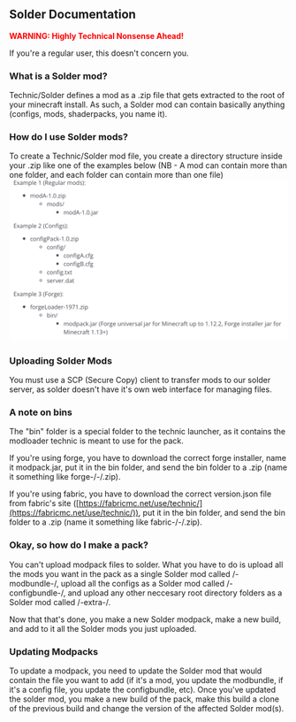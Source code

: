 ## Solder Documentation

<span style="color:red">**WARNING: Highly Technical Nonsense Ahead!**</span>

If you're a regular user, this doesn't concern you.

### What is a Solder mod?

Technic/Solder defines a mod as a .zip file that gets extracted to the root of your minecraft install. 
As such, a Solder mod can contain basically anything (configs, mods, shaderpacks, you name it).

### How do I use Solder mods?

To create a Technic/Solder mod file, you create a directory structure inside your .zip like one of the examples below (NB - A mod can contain more than one folder, and each folder can contain more than one file)
![Mod Package Structure](/assets/technic-mod-package-structure.png)

### Uploading Solder Mods

You must use a SCP (Secure Copy) client to transfer mods to our solder server, as solder doesn't have it's own web interface for managing files.

### A note on bins

The "bin" folder is a special folder to the technic launcher, as it contains the modloader technic is meant to use for the pack. 

If you're using forge, you have to download the correct forge installer, name it modpack.jar, put it in the bin folder, and send the bin folder to a .zip (name it something like forge-/<mc version no dots/>-/<forge version with dots/>.zip).

If you're using fabric, you have to download the correct version.json file from fabric's site ([https://fabricmc.net/use/technic/](https://fabricmc.net/use/technic/)), put it in the bin folder, and send the bin folder to a .zip (name it something like fabric-/<mc version no dots/>-/<fabric version with dots/>.zip).
  
### Okay, so how do I make a pack?

You can't upload modpack files to solder. What you have to do is upload all the mods you want in the pack as a single Solder mod called /<modpack name/>-modbundle-/<modpack version/>, 
upload all the configs as a Solder mod called /<modpack name/>-configbundle-/<modpack version/>, 
and upload any other neccesary root directory folders as a Solder mod called /<modpack name/>-extra-/<modpack version/>.

Now that that's done, you make a new Solder modpack, make a new build, and add to it all the Solder mods you just uploaded.

### Updating Modpacks

To update a modpack, you need to update the Solder mod that would contain the file you want to add (if it's a mod, you update the modbundle, if it's a config file, you update the configbundle, etc).
Once you've updated the solder mod, you make a new build of the pack, make this build a clone of the previous build and change the version of the affected Solder mod(s).
